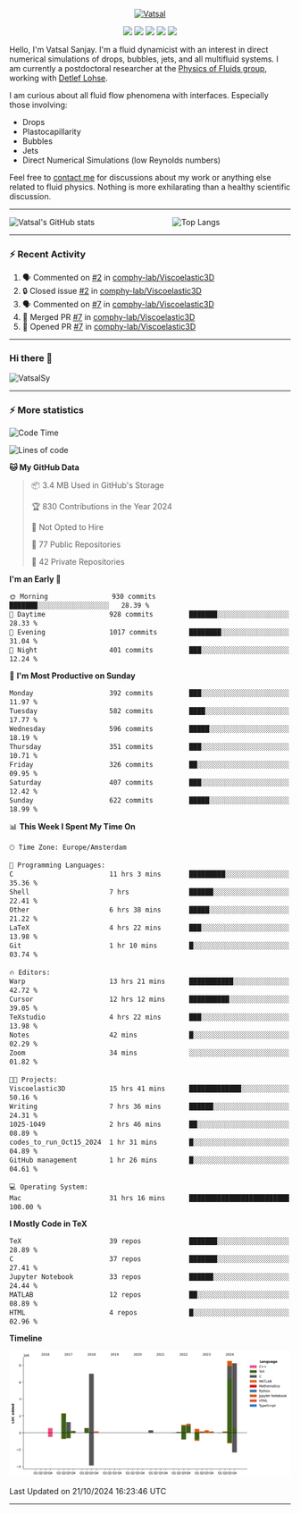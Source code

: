 <center>

[<img alt="Vatsal" width="200px" src="https://www.dropbox.com/s/dxyybgtblo8er6h/Logo_Vatsal_Vector.png?raw=1">](https://www.vatsalsanjay.com)

[<img src="https://img.shields.io/badge/googlescholar-4285F4?&style=for-the-badge&logo=googlescholar&logoColor=white">](https://scholar.google.com/citations?hl=en&user=67aQviYAAAAJ)
[<img src="https://img.shields.io/static/v1.svg?&style=for-the-badge&logo=ResearchGate&label=&message=ResearchGate&logoColor=white&color=green">](https://www.researchgate.net/profile/Vatsal-Sanjay-2)
[<img src="https://img.shields.io/badge/twitter-1DA1F2?&style=for-the-badge&logo=twitter&logoColor=white">](https://twitter.com/VatsalSanjay)
[<img src="https://img.shields.io/badge/linkedin-0A66C2?&style=for-the-badge&logo=linkedin">](https://www.linkedin.com/in/vatsalsanjay/)
[<img src="https://img.shields.io/badge/orcid-A6CE39?&style=for-the-badge&logo=orcid&logoColor=white">](https://orcid.org/0000-0002-4293-6099)

</center>

Hello, I'm Vatsal Sanjay. I'm a fluid dynamicist with an interest in direct numerical simulations of drops, bubbles, jets, and all multifluid systems. I am currently a postdoctoral researcher at the [Physics of Fluids group](https://pof.tnw.utwente.nl), working with [Detlef Lohse](https://en.wikipedia.org/wiki/Detlef_Lohse). 

I am curious about all fluid flow phenomena with interfaces. Especially those involving:

- Drops
- Plastocapillarity
- Bubbles
- Jets
- Direct Numerical Simulations (low Reynolds numbers)

Feel free to [contact me](mailto:contact@vatsalsanjay.com) for discussions about my work or anything else related to fluid physics. Nothing is more exhilarating than a healthy scientific discussion.

<!-- ![Vatsal's GitHub stats](https://github-readme-stats-xi-wine-74.vercel.app/api?username=VatsalSy&show_icons=true&theme=vision-friendly-dark)

![Top Langs](https://github-readme-stats-xi-wine-74.vercel.app/api/top-langs/?username=VatsalSy&layout=compact&theme=vision-friendly-dark) -->

---
<div style="display: flex; justify-content: space-between;">
    <img src="https://github-readme-stats-xi-wine-74.vercel.app/api?username=VatsalSy&show_icons=true&theme=vision-friendly-dark" alt="Vatsal's GitHub stats" style="width: 55%;">
    <img src="https://github-readme-stats-xi-wine-74.vercel.app/api/top-langs/?username=VatsalSy&layout=compact&theme=vision-friendly-dark" alt="Top Langs" style="width: 42%;">
</div>

---

### :zap: Recent Activity

<!--START_SECTION:activity-->
1. 🗣 Commented on [#2](https://github.com/comphy-lab/Viscoelastic3D/issues/2#issuecomment-2425132480) in [comphy-lab/Viscoelastic3D](https://github.com/comphy-lab/Viscoelastic3D)
2. 🔒 Closed issue [#2](https://github.com/comphy-lab/Viscoelastic3D/issues/2) in [comphy-lab/Viscoelastic3D](https://github.com/comphy-lab/Viscoelastic3D)
3. 🗣 Commented on [#7](https://github.com/comphy-lab/Viscoelastic3D/pull/7#issuecomment-2425132176) in [comphy-lab/Viscoelastic3D](https://github.com/comphy-lab/Viscoelastic3D)
4. 🎉 Merged PR [#7](https://github.com/comphy-lab/Viscoelastic3D/pull/7) in [comphy-lab/Viscoelastic3D](https://github.com/comphy-lab/Viscoelastic3D)
5. 💪 Opened PR [#7](https://github.com/comphy-lab/Viscoelastic3D/pull/7) in [comphy-lab/Viscoelastic3D](https://github.com/comphy-lab/Viscoelastic3D)
<!--END_SECTION:activity-->
---

### Hi there 👋
<p align="left"> <img src="https://komarev.com/ghpvc/?username=VatsalSy&label=Profile%20views&color=orange&style=for-the-badge" alt="VatsalSy" /> </p>

---
### :zap: More statistics

<!--START_SECTION:waka-->
![Code Time](http://img.shields.io/badge/Code%20Time-424%20hrs%2029%20mins-blue)

![Lines of code](https://img.shields.io/badge/From%20Hello%20World%20I%27ve%20Written-32.2%20million%20lines%20of%20code-blue)

**🐱 My GitHub Data** 

> 📦 3.4 MB Used in GitHub's Storage 
 > 
> 🏆 830 Contributions in the Year 2024
 > 
> 🚫 Not Opted to Hire
 > 
> 📜 77 Public Repositories 
 > 
> 🔑 42 Private Repositories 
 > 
**I'm an Early 🐤** 

```text
🌞 Morning                930 commits         ███████░░░░░░░░░░░░░░░░░░   28.39 % 
🌆 Daytime                928 commits         ███████░░░░░░░░░░░░░░░░░░   28.33 % 
🌃 Evening                1017 commits        ████████░░░░░░░░░░░░░░░░░   31.04 % 
🌙 Night                  401 commits         ███░░░░░░░░░░░░░░░░░░░░░░   12.24 % 
```
📅 **I'm Most Productive on Sunday** 

```text
Monday                   392 commits         ███░░░░░░░░░░░░░░░░░░░░░░   11.97 % 
Tuesday                  582 commits         ████░░░░░░░░░░░░░░░░░░░░░   17.77 % 
Wednesday                596 commits         █████░░░░░░░░░░░░░░░░░░░░   18.19 % 
Thursday                 351 commits         ███░░░░░░░░░░░░░░░░░░░░░░   10.71 % 
Friday                   326 commits         ██░░░░░░░░░░░░░░░░░░░░░░░   09.95 % 
Saturday                 407 commits         ███░░░░░░░░░░░░░░░░░░░░░░   12.42 % 
Sunday                   622 commits         █████░░░░░░░░░░░░░░░░░░░░   18.99 % 
```


📊 **This Week I Spent My Time On** 

```text
🕑︎ Time Zone: Europe/Amsterdam

💬 Programming Languages: 
C                        11 hrs 3 mins       █████████░░░░░░░░░░░░░░░░   35.36 % 
Shell                    7 hrs               ██████░░░░░░░░░░░░░░░░░░░   22.41 % 
Other                    6 hrs 38 mins       █████░░░░░░░░░░░░░░░░░░░░   21.22 % 
LaTeX                    4 hrs 22 mins       ███░░░░░░░░░░░░░░░░░░░░░░   13.98 % 
Git                      1 hr 10 mins        █░░░░░░░░░░░░░░░░░░░░░░░░   03.74 % 

🔥 Editors: 
Warp                     13 hrs 21 mins      ███████████░░░░░░░░░░░░░░   42.72 % 
Cursor                   12 hrs 12 mins      ██████████░░░░░░░░░░░░░░░   39.05 % 
TeXstudio                4 hrs 22 mins       ███░░░░░░░░░░░░░░░░░░░░░░   13.98 % 
Notes                    42 mins             █░░░░░░░░░░░░░░░░░░░░░░░░   02.29 % 
Zoom                     34 mins             ░░░░░░░░░░░░░░░░░░░░░░░░░   01.82 % 

🐱‍💻 Projects: 
Viscoelastic3D           15 hrs 41 mins      █████████████░░░░░░░░░░░░   50.16 % 
Writing                  7 hrs 36 mins       ██████░░░░░░░░░░░░░░░░░░░   24.31 % 
1025-1049                2 hrs 46 mins       ██░░░░░░░░░░░░░░░░░░░░░░░   08.89 % 
codes_to_run_Oct15_2024  1 hr 31 mins        █░░░░░░░░░░░░░░░░░░░░░░░░   04.89 % 
GitHub management        1 hr 26 mins        █░░░░░░░░░░░░░░░░░░░░░░░░   04.61 % 

💻 Operating System: 
Mac                      31 hrs 16 mins      █████████████████████████   100.00 % 
```

**I Mostly Code in TeX** 

```text
TeX                      39 repos            ███████░░░░░░░░░░░░░░░░░░   28.89 % 
C                        37 repos            ███████░░░░░░░░░░░░░░░░░░   27.41 % 
Jupyter Notebook         33 repos            ██████░░░░░░░░░░░░░░░░░░░   24.44 % 
MATLAB                   12 repos            ██░░░░░░░░░░░░░░░░░░░░░░░   08.89 % 
HTML                     4 repos             █░░░░░░░░░░░░░░░░░░░░░░░░   02.96 % 
```



**Timeline**

![Lines of Code chart](https://raw.githubusercontent.com/VatsalSy/VatsalSy/main/assets/bar_graph.png)


 Last Updated on 21/10/2024 16:23:46 UTC
<!--END_SECTION:waka-->
---

